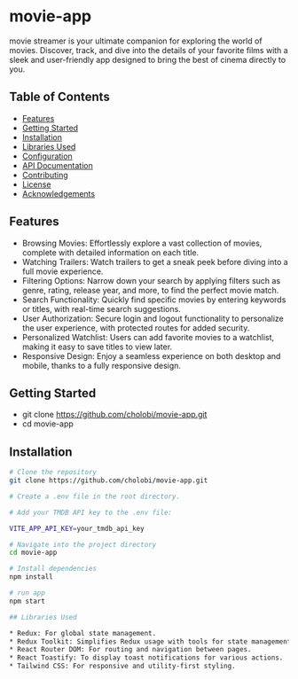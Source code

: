 # movie-app
movie streamer is your ultimate companion for exploring the world of movies. Discover, track, and dive into the details of your favorite films with a sleek and user-friendly app designed to bring the best of cinema directly to you.



## Table of Contents
- [Features](#features)
- [Getting Started](#getting-started)
- [Installation](#installation)
- [Libraries Used](#libraries-used)
- [Configuration](#configuration)
- [API Documentation](#api-documentation)
- [Contributing](#contributing)
- [License](#license)
- [Acknowledgements](#acknowledgements)

## Features
* Browsing Movies: Effortlessly explore a vast collection of movies, complete with detailed information on each title.
* Watching Trailers: Watch trailers to get a sneak peek before diving into a full movie experience.
* Filtering Options: Narrow down your search by applying filters such as genre, rating, release year, and more, to find the perfect movie match.
* Search Functionality: Quickly find specific movies by entering keywords or titles, with real-time search suggestions.
* User Authorization: Secure login and logout functionality to personalize the user experience, with protected routes for added security.
* Personalized Watchlist: Users can add favorite movies to a watchlist, making it easy to save titles to view later.
* Responsive Design: Enjoy a seamless experience on both desktop and mobile, thanks to a fully responsive design.

## Getting Started
* git clone https://github.com/cholobi/movie-app.git
* cd movie-app

## Installation


```bash
# Clone the repository
git clone https://github.com/cholobi/movie-app.git

# Create a .env file in the root directory.

# Add your TMDB API key to the .env file:

VITE_APP_API_KEY=your_tmdb_api_key

# Navigate into the project directory
cd movie-app

# Install dependencies
npm install

# run app
npm start

## Libraries Used

* Redux: For global state management.
* Redux Toolkit: Simplifies Redux usage with tools for state management.
* React Router DOM: For routing and navigation between pages.
* React Toastify: To display toast notifications for various actions.
* Tailwind CSS: For responsive and utility-first styling.


